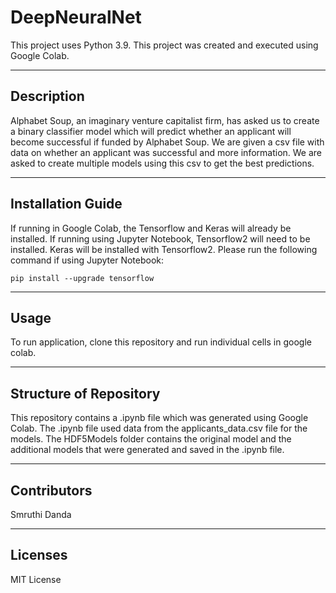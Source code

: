 # DeepNeuralNet

This project uses Python 3.9. This project was created and executed using Google Colab.



---

## Description

Alphabet Soup, an imaginary venture capitalist firm, has asked us to create a binary classifier model which will predict whether an applicant will become successful if funded by Alphabet Soup. We are given a csv file with data on whether an applicant was successful and more information. We are asked to create multiple models using this csv to get the best predictions. 


---

## Installation Guide

If running in Google Colab, the Tensorflow and Keras will already be installed. If running using Jupyter Notebook, Tensorflow2 will need to be installed. Keras will be installed with Tensorflow2. Please run the following command if using Jupyter Notebook:
```
pip install --upgrade tensorflow
```

---

## Usage

To run application, clone this repository and run individual cells in google colab. 

---

## Structure of Repository

This repository contains a .ipynb file which was generated using Google Colab. The .ipynb file used data from the applicants_data.csv file for the models. The HDF5Models folder contains the original model and the additional models that were generated and saved in the .ipynb file. 

---

## Contributors

Smruthi Danda

---

## Licenses

MIT License